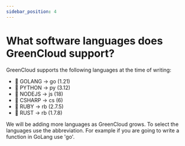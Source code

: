 ```yaml
---
sidebar_position: 4
---
```


# What software languages does GreenCloud support?

GreenCloud supports the following languages at the time of writing:

-   🔆 GOLANG → go (1.21)
-   🔆 PYTHON → py (3.12)
-   🔆 NODEJS → js (18)
-   🔆 CSHARP → cs (6)
-   🔆 RUBY → rb (2.7.5)
-   🔆 RUST → rb (1.7.8)

We will be adding more languages as GreenCloud grows. To select the languages use the abbreviation. For example if you are going to write a function in GoLang use 'go'.
